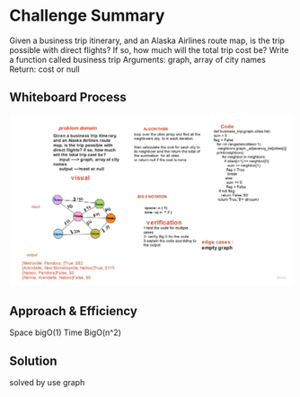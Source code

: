# Challenge Summary
Given a business trip itinerary, and an Alaska Airlines route map, is the trip possible with direct flights? If so, how much will the total trip cost be?
Write a function called business trip
Arguments: graph, array of city names
Return: cost or null
## Whiteboard Process
![graph_buissnes_trip](graph_buissnes_trip.png)

## Approach & Efficiency
Space bigO(1)
Time BigO(n^2)

## Solution
solved by use graph
